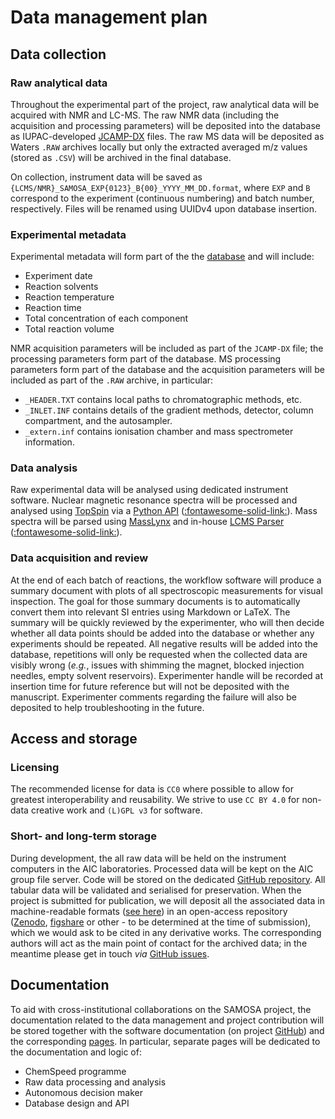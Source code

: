# Data management plan

## Data collection

### Raw analytical data

Throughout the experimental part of the project, raw analytical data will be acquired with NMR and LC-MS.
The raw NMR data (including the acquisition and processing parameters) will be deposited into the database as IUPAC-developed [JCAMP-DX](https://opg.optica.org/as/abstract.cfm?uri=as-47-8-1093) files.
The raw MS data will be deposited as Waters `.RAW` archives locally but only the extracted averaged m/z values (stored as `.CSV`) will be archived in the final database.

On collection, instrument data will be saved as `{LCMS/NMR}_SAMOSA_EXP{0123}_B{00}_YYYY_MM_DD.format`, where `EXP` and `B` correspond to the experiment (continuous numbering) and batch number, respectively. Files will be renamed using UUIDv4 upon database insertion.

### Experimental metadata

Experimental metadata will form part of the the [database](../database) and will include:

* Experiment date
* Reaction solvents
* Reaction temperature
* Reaction time
* Total concentration of each component
* Total reaction volume

NMR acquisition parameters will be included as part of the `JCAMP-DX` file; the processing parameters form part of the database.
MS processing parameters form part of the database and the acquisition parameters will be included as part of the `.RAW` archive, in particular:

* `_HEADER.TXT` contains local paths to chromatographic methods, etc.
* `_INLET.INF` contains details of the gradient methods, detector, column compartment, and the autosampler.
* `_extern.inf` contains ionisation chamber and mass spectrometer information.

### Data analysis

Raw experimental data will be analysed using dedicated instrument software.
Nuclear magnetic resonance spectra will be processed and analysed using [TopSpin](https://store.bruker.com/products/topspin-for-processing-academic-government) via a [Python API](https://github.com/cooper-group-uol-robotics/fourier_nmr_driver) ([:fontawesome-solid-link:](https://zenodo.org/records/14261241)).
Mass spectra will be parsed using [MassLynx](https://microapps.on-demand.waters.com/home/downloads/masslynx-sdk) and in-house [LCMS Parser](https://github.com/cooper-group-uol-robotics/lcms_parser) ([:fontawesome-solid-link:](https://zenodo.org/records/11174536)).

### Data acquisition and review

At the end of each batch of reactions, the workflow software will produce a summary document with plots of all spectroscopic measurements for visual inspection.
The goal for those summary documents is to automatically convert them into relevant SI entries using Markdown or LaTeX.
The summary will be quickly reviewed by the experimenter, who will then decide whether all data points should be added into the database or whether any experiments should be repeated.
All negative results will be added into the database, repetitions will only be requested when the collected data are visibly wrong (*e.g.*, issues with shimming the magnet, blocked injection needles, empty solvent reservoirs).
Experimenter handle will be recorded at insertion time for future reference but will not be deposited with the manuscript.
Experimenter comments regarding the failure will also be deposited to help troubleshooting in the future.

## Access and storage

### Licensing

The recommended license for data is `CC0` where possible to allow for greatest interoperability and reusability.
We strive to use `CC BY 4.0` for non-data creative work and `(L)GPL v3` for software.

### Short- and long-term storage

During development, the all raw data will be held on the instrument computers in the AIC laboratories.
Processed data will be kept on the AIC group file server.
Code will be stored on the dedicated [GitHub repository](https://github.com/fiszczyp/supramol_explorer).
All tabular data will be validated and serialised for preservation.
When the project is submitted for publication, we will deposit all the associated data in machine-readable formats ([see here](#raw-analytical-data)) in an open-access repository ([Zenodo](https://zenodo.org/), [figshare](https://figshare.com/) or other - to be determined at the time of submission), which we would ask to be cited in any derivative works.
The corresponding authors will act as the main point of contact for the archived data; in the meantime please get in touch *via* [GitHub issues](https://github.com/fiszczyp/supramol_explorer/issues).

## Documentation

To aid with cross-institutional collaborations on the SAMOSA project, the documentation related to the data management and project contribution will be stored together with the software documentation (on project [GitHub](https://github.com/fiszczyp/supramol_explorer)) and the corresponding [pages](https://fiszczyp.github.io/supramol_explorer/).
In particular, separate pages will be dedicated to the documentation and logic of:

* ChemSpeed programme
* Raw data processing and analysis
* Autonomous decision maker
* Database design and API
